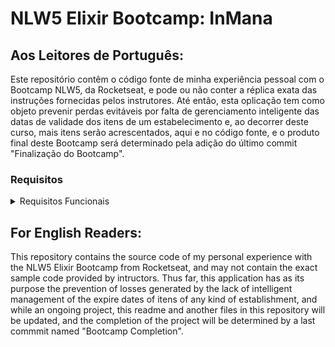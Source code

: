 # NLW5 Elixir Bootcamp: InMana

## Aos Leitores de Português:
Este repositório contêm o código fonte de minha experiência pessoal com o Bootcamp NLW5, da Rocketseat, e pode ou não conter a réplica exata das instruções fornecidas pelos instrutores. Até então, esta oplicação tem como objeto prevenir perdas evitáveis por falta de gerenciamento inteligente das datas de validade dos itens de um estabelecimento e, ao decorrer deste curso, mais itens serão acrescentados, aqui e no código fonte, e o produto final deste Bootcamp será determinado pela adição do último commit "Finalização do Bootcamp".

### Requisitos
<details>
  <summary>
    Requisitos Funcionais
  </summary>
  [ ] Podem ser cadastrados restaurantes e suprimentos
  [ ] Deve ser possível visualizar informações de um suprimento
  [ ] Deve ser gerada uma relação dos itens a vencer toda semana, para cada um dos restaurantes
  [ ] A relação de itens deve ser enviada para o email do restaurante
</details>


## For English Readers:
This repository contains the source code of my personal experience with the NLW5 Elixir Bootcamp from Rocketseat, and may not contain the exact sample code provided by intructors. Thus far, this application has as its purpose the prevention of losses generated by the lack of intelligent management of the expire dates of itens of any kind of establishment, and while an ongoing project, this readme and another files in this repository will be updated, and the completion of the project will be determined by a last commmit named "Bootcamp Completion".
